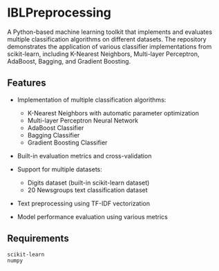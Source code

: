 # IBLPreprocessing

A Python-based machine learning toolkit that implements and evaluates multiple classification algorithms on different datasets. The repository demonstrates the application of various classifier implementations from scikit-learn, including K-Nearest Neighbors, Multi-layer Perceptron, AdaBoost, Bagging, and Gradient Boosting.

## Features

- Implementation of multiple classification algorithms:
  - K-Nearest Neighbors with automatic parameter optimization
  - Multi-layer Perceptron Neural Network
  - AdaBoost Classifier
  - Bagging Classifier
  - Gradient Boosting Classifier

- Built-in evaluation metrics and cross-validation
- Support for multiple datasets:
  - Digits dataset (built-in scikit-learn dataset)
  - 20 Newsgroups text classification dataset
- Text preprocessing using TF-IDF vectorization
- Model performance evaluation using various metrics

## Requirements

```bash
scikit-learn
numpy
```
